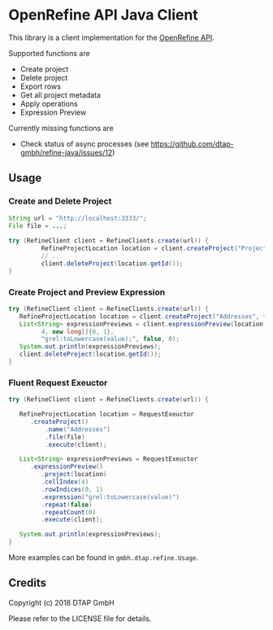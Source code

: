 # OpenRefine API Java Client 

This library is a client implementation for the [OpenRefine API](https://github.com/OpenRefine/OpenRefine/wiki/OpenRefine-API).

Supported functions are

* Create project
* Delete project
* Export rows
* Get all project metadata
* Apply operations
* Expression Preview

Currently missing functions are

* Check status of async processes (see https://github.com/dtap-gmbh/refine-java/issues/12)

## Usage

### Create and Delete Project
```java
String url = "http://localhost:3333/";
File file = ...;
   
try (RefineClient client = RefineClients.create(url)) {
         RefineProjectLocation location = client.createProject("Project name", file);
         // ...
         client.deleteProject(location.getId());
}
```

### Create Project and Preview Expression
```java
try (RefineClient client = RefineClients.create(url)) {
   RefineProjectLocation location = client.createProject("Addresses", file);
   List<String> expressionPreviews = client.expressionPreview(location.getId(),
         4, new long[]{0, 1},
         "grel:toLowercase(value);", false, 0);
   System.out.println(expressionPreviews);
   client.deleteProject(location.getId());
}
```

### Fluent Request Exeuctor
```java
try (RefineClient client = RefineClients.create(url)) {

   RefineProjectLocation location = RequestExeuctor
      .createProject()
          .name("Addresses")
          .file(file)
          .execute(client);

   List<String> expressionPreviews = RequestExeuctor
      .expressionPreview()
         .project(location)
         .cellIndex(4)
         .rowIndices(0, 1)
         .expression("grel:toLowercase(value)")
         .repeat(false)
         .repeatCount(0)
         .execute(client);

   System.out.println(expressionPreviews);
}
```

More examples can be found in `gmbh.dtap.refine.Usage`.

## Credits

Copyright (c) 2018 DTAP GmbH

Please refer to the LICENSE file for details.
